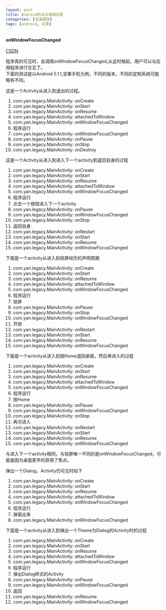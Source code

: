 ```yaml
---
layout: post
title: Android的点点滴滴记录
categories: [沧海遗珠]
tags: [android, 记录]
---
```


#### onWindowFocusChanged

[CSDN](http://blog.csdn.net/pi9nc/article/details/9237031)

程序真的可见时，会调用onWindowFocusChanged,从这时候起，用户可以与应用程序进行交互了。<br>
下面的测试是以Android 5.1.1,坚果手机为例，不同的版本，不同的定制系统可能略有不同。

这是一个Activity从进入到退出的过程。

1. com.yan.legacy.MainActivity: onCreate
2. com.yan.legacy.MainActivity: onStart
3. com.yan.legacy.MainActivity: onResume
4. com.yan.legacy.MainActivity: attachedToWindow
5. com.yan.legacy.MainActivity: onWindowFocusChanged
6. 程序运行
6. com.yan.legacy.MainActivity: onWindowFocusChanged
7. com.yan.legacy.MainActivity: onPause
8. com.yan.legacy.MainActivity: onStop
9. com.yan.legacy.MainActivity: onDestroy

这是一个Activity从进入到进入下一个activity到返回自身的过程

1. com.yan.legacy.MainActivity: onCreate
2. com.yan.legacy.MainActivity: onStart
3. com.yan.legacy.MainActivity: onResume
4. com.yan.legacy.MainActivity: attachedToWindow
5. com.yan.legacy.MainActivity: onWindowFocusChanged
6. 程序运行
7. 点击一个按钮进入下一个activity
6. com.yan.legacy.MainActivity: onPause
7. com.yan.legacy.MainActivity: onWindowFocusChanged
8. com.yan.legacy.MainActivity: onStop
9. 返回自身
9. com.yan.legacy.MainActivity: onRestart
10. com.yan.legacy.MainActivity: onStart
11. com.yan.legacy.MainActivity: onResume
12. com.yan.legacy.MainActivity: onWindowFocusChanged

下面是一个activity从进入到锁屏经历的声明周期

1. com.yan.legacy.MainActivity: onCreate
2. com.yan.legacy.MainActivity: onStart
3. com.yan.legacy.MainActivity: onResume
4. com.yan.legacy.MainActivity: attachedToWindow
5. com.yan.legacy.MainActivity: onWindowFocusChanged
6. 程序运行
7. 锁屏
6. com.yan.legacy.MainActivity: onPause
7. com.yan.legacy.MainActivity: onStop
8. com.yan.legacy.MainActivity: onWindowFocusChanged
9. 开锁
10. com.yan.legacy.MainActivity: onRestart
11. com.yan.legacy.MainActivity: onStart
12. com.yan.legacy.MainActivity: onResume
13. com.yan.legacy.MainActivity: onWindowFocusChanged


下面是一个activity从进入到按Home退回桌面，然后再进入的过程

1. com.yan.legacy.MainActivity: onCreate
2. com.yan.legacy.MainActivity: onStart
3. com.yan.legacy.MainActivity: onResume
4. com.yan.legacy.MainActivity: attachedToWindow
5. com.yan.legacy.MainActivity: onWindowFocusChanged
6. 程序运行
7. 按Home
6. com.yan.legacy.MainActivity: onPause
7. com.yan.legacy.MainActivity: onWindowFocusChanged
8. com.yan.legacy.MainActivity: onStop
9. 再次进入
9. com.yan.legacy.MainActivity: onRestart
10. com.yan.legacy.MainActivity: onStart
11. com.yan.legacy.MainActivity: onResume
12. com.yan.legacy.MainActivity: onWindowFocusChanged

与进入下一个activity相同，与锁屏唯一不同的是onWindowFocusChanged，可能是因为桌面更早的获得了焦点。

弹出一个Dialog，Activity仍可见时如下

1. com.yan.legacy.MainActivity: onCreate
2. com.yan.legacy.MainActivity: onStart
3. com.yan.legacy.MainActivity: onResume
4. com.yan.legacy.MainActivity: attachedToWindow
5. com.yan.legacy.MainActivity: onWindowFocusChanged
6. 程序运行
6. 弹窗出来
6. com.yan.legacy.MainActivity: onWindowFocusChanged

下面是一个activity从进入到弹出一个Theme为Dialog的Activity时的过程

1. com.yan.legacy.MainActivity: onCreate
2. com.yan.legacy.MainActivity: onStart
3. com.yan.legacy.MainActivity: onResume
4. com.yan.legacy.MainActivity: attachedToWindow
5. com.yan.legacy.MainActivity: onWindowFocusChanged
6. 程序运行
7. 弹出Dialog样式的Activity
6. com.yan.legacy.MainActivity: onPause
7. com.yan.legacy.MainActivity: onWindowFocusChanged
8. 返回
8. com.yan.legacy.MainActivity: onResume
9. com.yan.legacy.MainActivity: onWindowFocusChanged
